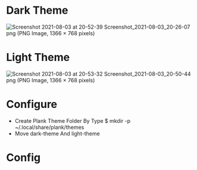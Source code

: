 # Dark Theme
![Screenshot 2021-08-03 at 20-52-39 Screenshot_2021-08-03_20-26-07 png (PNG Image, 1366 × 768 pixels)](https://user-images.githubusercontent.com/63024030/128021494-136ba476-8c91-46dd-877f-3bd5ede8e706.png)

# Light Theme
![Screenshot 2021-08-03 at 20-53-32 Screenshot_2021-08-03_20-50-44 png (PNG Image, 1366 × 768 pixels)](https://user-images.githubusercontent.com/63024030/128021500-800dccf3-8483-4643-9652-409416e2be2d.png)

# Configure
* Create Plank Theme Folder By Type $ mkdir -p ~/.local/share/plank/themes
* Move dark-theme And light-theme 
# Config
